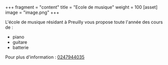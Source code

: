 +++
fragment = "content"
title = "Ecole de musique"
weight = 100
[asset]
  image = "image.png"
+++

L'école de musique résidant à Preuilly vous propose toute l'année des cours de :

* piano
* guitare
* batterie

Pour plus d'information : <a href='tel:0247944035'>0247944035</a>
